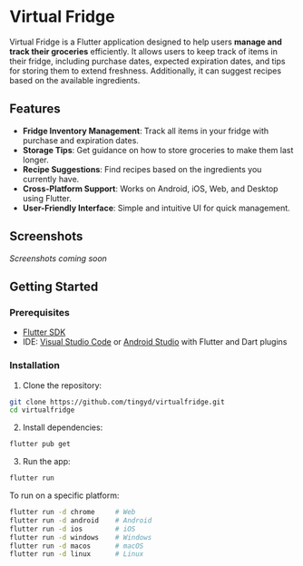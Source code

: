 # Virtual Fridge

Virtual Fridge is a Flutter application designed to help users **manage and track their groceries** efficiently. It allows users to keep track of items in their fridge, including purchase dates, expected expiration dates, and tips for storing them to extend freshness. Additionally, it can suggest recipes based on the available ingredients.

## Features

- **Fridge Inventory Management**: Track all items in your fridge with purchase and expiration dates.
- **Storage Tips**: Get guidance on how to store groceries to make them last longer.
- **Recipe Suggestions**: Find recipes based on the ingredients you currently have.
- **Cross-Platform Support**: Works on Android, iOS, Web, and Desktop using Flutter.
- **User-Friendly Interface**: Simple and intuitive UI for quick management.

## Screenshots
*Screenshots coming soon*  


## Getting Started

### Prerequisites

- [Flutter SDK](https://flutter.dev/docs/get-started/install)
- IDE: [Visual Studio Code](https://code.visualstudio.com/) or [Android Studio](https://developer.android.com/studio) with Flutter and Dart plugins

### Installation

1. Clone the repository:

```bash
git clone https://github.com/tingyd/virtualfridge.git
cd virtualfridge
```
2. Install dependencies:
```bash
flutter pub get
```

3. Run the app:

```bash
flutter run
```


To run on a specific platform:
```bash
flutter run -d chrome     # Web
flutter run -d android    # Android
flutter run -d ios        # iOS
flutter run -d windows    # Windows
flutter run -d macos      # macOS
flutter run -d linux      # Linux
```
